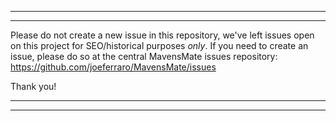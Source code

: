 *****
*****

Please do not create a new issue in this repository, we've left issues open on this project for SEO/historical purposes *only*. If you need to create an issue, please do so at the central MavensMate issues repository: https://github.com/joeferraro/MavensMate/issues

Thank you!

*****
*****

